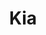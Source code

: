 ---
layout: credit-info
headerstatus: shunk-header
title: Kia
iden: kia
weight: 5
thumbnail: /assets/img/credits-grid/kia.jpg
image: /assets/img/credits-grid/opengraph/kia.jpg
image_size: 3
category: credits
role: Composer
type: Short Film
year: 2015
imdb: http://www.imdb.com/title/tt4452766
sample: assets/media/kia_60s
soundcloud: https://w.soundcloud.com/player/?url=https%3A//api.soundcloud.com/playlists/111464707&amp;auto_play=false&amp;hide_related=false&amp;show_comments=false&amp;show_user=false&amp;show_reposts=false&amp;visual=false
genre: Drama
director: Arya Moghaddam
writers: Brennan Gilpatrick, Arya Moghaddam
synopsis: While attending his first day of school on September 11, 2001, a young Iranian boy named Kia becomes the unwilling symbol of everything his classmates fear.
---